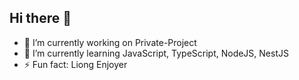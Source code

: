 ## Hi there 👋

- 🔭 I’m currently working on Private-Project
- 🌱 I’m currently learning JavaScript, TypeScript, NodeJS, NestJS
- ⚡ Fun fact: Liong Enjoyer
<!--
**yzaware/yzaware** is a ✨ _special_ ✨ repository because its `README.md` (this file) appears on your GitHub profile.

Here are some ideas to get you started:

- 👯 I’m looking to collaborate on ...
- 🤔 I’m looking for help with ...
- 💬 Ask me about ...
- 📫 How to reach me: ...
- 😄 Pronouns: ...
-->
